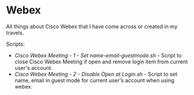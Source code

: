 # Webex
All things about Cisco Webex that I have come across or created in my travels.

Scripts:
* *Cisco Webex Meeting - 1 - Set name-email-guestmode.sh* - Script to close Cisco Webex Meeting if open and remove login item from current user's account.
* *Cisco Webex Meeting - 2 - Disable Open at Login.sh* - Script to set name, email in guest mode for current user's account when using webex.
